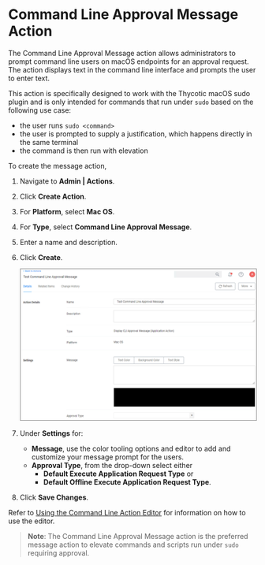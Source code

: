 [title]: # (CLI Approval Message)
[tags]: # (actions,*nix)
[priority]: # (3)

# Command Line Approval Message Action

The Command Line Approval Message action allows administrators to prompt command line users on macOS endpoints for an approval request. The action displays text in the command line interface and prompts the user to enter text.

This action is specifically designed to work with the Thycotic macOS sudo plugin and is only intended for commands that run under `sudo` based on the following use case:

* the user runs `sudo <command>`
* the user is prompted to supply a justification, which happens directly in the same terminal
* the command is then run with elevation

To create the message action,

1. Navigate to __Admin | Actions__.
1. Click __Create Action__.
1. For __Platform__, select __Mac OS__.
1. For __Type__, select __Command Line Approval Message__.
1. Enter a name and description.
1. Click __Create__.

   ![alt](images/cli-approval-msg.png "Command Line Approval Message action")
1. Under __Settings__ for:
   * __Message__, use the color tooling options and editor to add and customize your message prompt for the users.
   * __Approval Type__, from the drop-down select either
     * __Default Execute Application Request Type__ or
     * __Default Offline Execute Application Request Type__.
1. Click __Save Changes__.

Refer to [Using the Command Line Action Editor](../index.md#using_the_command_line_action_editor) for information on how to use the editor.

>**Note**: The Command Line Approval Message action is the preferred message action to elevate commands and scripts run under `sudo` requiring approval.
